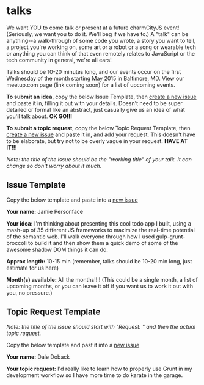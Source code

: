 # talks

We want YOU to come talk or present at a future charmCityJS event! (Seriously, we want you to do it. We'll beg if we have to.) A "talk" can be anything--a walk-through of some code you wrote, a story you want to tell, a project you're working on, some art or a robot or a song or wearable tech or anything you can think of that even remotely relates to JavaScript or the tech community in general, we're all ears!

Talks should be 10-20 minutes long, and our events occur on the first Wednesday of the month starting May 2015 in Baltimore, MD. View our meetup.com page (link coming soon) for a list of upcoming events.

**To submit an idea**, copy the below Issue Template, then [create a new issue](https://github.com/charmCityJs/talks/issues/new) and paste it in, filling it out with your details. Doesn't need to be super detailed or formal like an abstract, just casually give us an idea of what you'll talk about. **OK GO!!!**

**To submit a topic request**, copy the below Topic Request Template, then [create a new issue](https://github.com/charmCityJs/talks/issues/new) and paste it in, and add your request. This doesn't have to be elaborate, but try not to be overly vague in your request. **HAVE AT IT!!!**

_Note: the title of the issue should be the "working title" of your talk. It can change so don't worry about it much._

## Issue Template

Copy the below template and paste into a [new issue](https://github.com/charmCityJs/talks/issues/new)

**Your name:** Jamie Personface

**Your idea:** I'm thinking about presenting this cool todo app I built, using a mash-up of 35 different JS frameworks to maximize the real-time potential of the semantic web. I'll walk everyone through how I used gulp-grunt-broccoli to build it and then show them a quick demo of some of the awesome shadow DOM things it can do.

**Approx length:** 10-15 min (remember, talks should be 10-20 min long, just estimate for us here)

**Month(s) available:** All the months!!!! (This could be a single month, a list of upcoming months, or you can leave it off if you want us to work it out with you, no pressure.)

## Topic Request Template

_Note: the title of the issue should start with "Request: " and then the actual topic request._

Copy the below template and past it into a [new issue](https://github.com/charmCityJs/talks/issues/new)

**Your name:** Dale Doback

**Your topic request:** I'd really like to learn how to properly use Grunt in my development workflow so I have more time to do karate in the garage.
